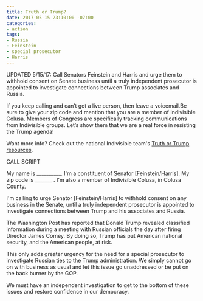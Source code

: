 ```yaml
---
title: Truth or Trump?
date: 2017-05-15 23:10:00 -07:00
categories:
- action
tags:
- Russia
- Feinstein
- special prosecutor
- Harris
---
```


UPDATED 5/15/17: Call Senators Feinstein and Harris and urge them to withhold consent on Senate business until a truly independent prosecutor is appointed to investigate connections between Trump associates and Russia. 

If you keep calling and can’t get a live person, then leave a voicemail.Be sure to give your zip code and mention that you are a member of Indivisible Colusa. Members of Congress are specifically tracking communications from Indivisible groups. Let’s show them that we are a real force in resisting the Trump agenda!

Want more info? Check out the national Indivisible team's [Truth or Trump resources](https://www.indivisibleguide.com/truth-or-trump). 

CALL SCRIPT

My name is __________. I'm a constituent of Senator [Feinstein/Harris]. My zip code is  _______ . I'm also a member of Indivisible Colusa, in Colusa County.

I'm calling to urge Senator [Feinstein/Harris] to withhold consent on any business in the Senate, until a truly independent prosecutor is appointed to investigate connections between Trump and his associates and Russia. 

The Washington Post has reported that Donald Trump revealed classified information during a meeting with Russian officials the day after firing Director James Comey. By doing so, Trump has put American national security, and the American people, at risk. 

This only adds greater urgency for the need for a special prosecutor to investigate Russian ties to the Trump administration. We simply cannot go on with business as usual and let this issue go unaddressed or be put on the back burner by the GOP.  

We must have an independent investigation to get to the bottom of these issues and restore confidence in our democracy.